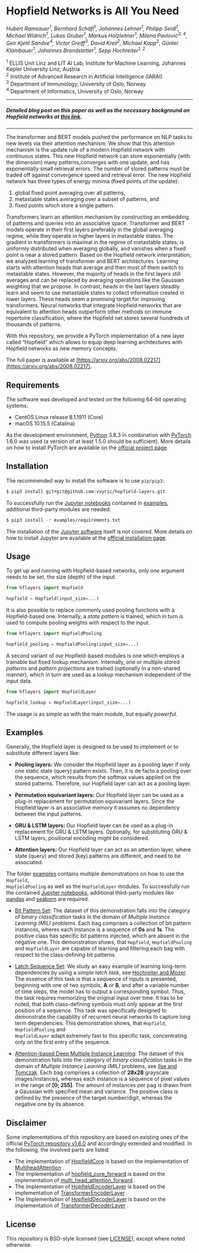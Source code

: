 # Hopfield Networks is All You Need

_Hubert Ramsauer<sup>1</sup>, Bernhard Schäfl<sup>1</sup>, Johannes Lehner<sup>1</sup>, Philipp Seidl<sup>1</sup>,
Michael Widrich<sup>1</sup>, Lukas Gruber<sup>1</sup>, Markus Holzleitner<sup>1</sup>, Milena Pavlović<sup>3, 4</sup>,
Geir Kjetil Sandve<sup>4</sup>, Victor Greiff<sup>3</sup>, David Kreil<sup>2</sup>, Michael Kopp<sup>2</sup>, Günter
Klambauer<sup>1</sup>, Johannes Brandstetter<sup>1</sup>, Sepp Hochreiter<sup>1, 2</sup>_

<sup>1</sup> ELLIS Unit Linz and LIT AI Lab, Institute for Machine Learning, Johannes Kepler University Linz, Austria  
<sup>2</sup> Institute of Advanced Research in Artificial Intelligence (IARAI)  
<sup>3</sup> Department of Immunology, University of Oslo, Norway  
<sup>4</sup> Department of Informatics, University of Oslo, Norway

---

##### Detailed blog post on this paper as well as the necessary background on Hopfield networks at [this link](https://ml-jku.github.io/hopfield-layers/).

---

The transformer and BERT models pushed the performance on NLP tasks to new levels via their attention mechanism. We show
that this attention mechanism is the update rule of a modern Hopfield network with continuous states. This new Hopfield
network can store exponentially (with the dimension) many patterns,converges with one update, and has exponentially
small retrieval errors. The number of stored patterns must be traded off against convergence speed and retrieval error.
The new Hopfield network has three types of energy minima (fixed points of the update):

1. global fixed point averaging over all patterns,
2. metastable states averaging over a subset of patterns, and
3. fixed points which store a single pattern.

Transformers learn an attention mechanism by constructing an embedding of patterns and queries into an associative
space. Transformer and BERT models operate in their first layers preferably in the global averaging regime, while they
operate in higher layers in metastable states. The gradient in transformers is maximal in the regime of metastable
states, is uniformly distributed when averaging globally, and vanishes when a fixed point is near a stored pattern.
Based on the Hopfield network interpretation, we analyzed learning of transformer and BERT architectures. Learning
starts with attention heads that average and then most of them switch to metastable states. However, the majority of
heads in the first layers still averages and can be replaced by averaging operations like the Gaussian weighting that we
propose. In contrast, heads in the last layers steadily learn and seem to use metastable states to collect information
created in lower layers. These heads seem a promising target for improving transformers. Neural networks that integrate
Hopfield networks that are equivalent to attention heads outperform other methods on immune repertoire classification,
where the Hopfield net stores several hundreds of thousands of patterns.

With _this_ repository, we provide a PyTorch implementation of a new layer called “Hopfield” which allows to equip deep
learning architectures with Hopfield networks as new memory concepts.

The full paper is available at [https://arxiv.org/abs/2008.02217](https://arxiv.org/abs/2008.02217).

## Requirements

The software was developed and tested on the following 64-bit operating systems:

- CentOS Linux release 8.1.1911 (Core)
- macOS 10.15.5 (Catalina)

As the development environment, [Python](https://www.python.org) 3.8.3 in combination
with [PyTorch](https://pytorch.org) 1.6.0 was used (a version of at least 1.5.0 should be sufficient). More details on
how to install PyTorch are available on the [official project page](https://pytorch.org).

## Installation

The recommended way to install the software is to use `pip/pip3`:

```bash
$ pip3 install git+git@github.com:vvyric/hopfield-layers.git
```

To successfully run the [Jupyter notebooks](https://jupyter.org) contained in [examples](examples/), additional
third-party modules are needed:

```bash
$ pip3 install -r examples/requirements.txt
```

The installation of the [Jupyter software](https://jupyter.org/install.html) itself is not covered. More details on how
to install Jupyter are available at the [official installation page](https://jupyter.org/install.html).

## Usage

To get up and running with Hopfield-based networks, only <i>one</i> argument needs to be set, the size (depth) of the
input.

```python
from hflayers import Hopfield

hopfield = Hopfield(input_size=...)
```

It is also possible to replace commonly used pooling functions with a Hopfield-based one. Internally, a <i>state
pattern</i> is trained, which in turn is used to compute pooling weights with respect to the input.

```python
from hflayers import HopfieldPooling

hopfield_pooling = HopfieldPooling(input_size=...)
```

A second variant of our Hopfield-based modules is one which employs a trainable but fixed lookup mechanism. Internally,
one or multiple <i>stored patterns</i> and <i>pattern projections</i> are trained (optionally in a non-shared manner),
which in turn are used as a lookup mechanism independent of the input data.

```python
from hflayers import HopfieldLayer

hopfield_lookup = HopfieldLayer(input_size=...)
```

The usage is as <i>simple</i> as with the main module, but equally <i>powerful</i>.

## Examples

Generally, the Hopfield layer is designed to be used to implement or to substitute different layers like:

- <b>Pooling layers:</b> We consider the Hopfield layer as a pooling layer if only one static state (query) pattern
  exists. Then, it is de facto a pooling over the sequence, which results from the softmax values applied on the stored
  patterns. Therefore, our Hopfield layer can act as a pooling layer.

- <b>Permutation equivariant layers:</b> Our Hopfield layer can be used as a plug-in replacement for permutation
  equivariant layers. Since the Hopfield layer is an associative memory it assumes no dependency between the input
  patterns.

- <b>GRU & LSTM layers:</b> Our Hopfield layer can be used as a plug-in replacement for GRU & LSTM layers. Optionally,
  for substituting GRU & LSTM layers, positional encoding might be considered.

- <b>Attention layers:</b>  Our Hopfield layer can act as an attention layer, where state (query) and stored (key)
  patterns are different, and need to be associated.

The folder [examples](examples/) contains multiple demonstrations on how to use the <code>Hopfield</code>, <code>
HopfieldPooling</code> as well as the <code>HopfieldLayer</code> modules. To successfully run the
contained [Jupyter notebooks](https://jupyter.org), additional third-party modules
like [pandas](https://pandas.pydata.org) and [seaborn](https://seaborn.pydata.org) are required.

- [Bit Pattern Set](examples/bit_pattern/bit_pattern_demo.ipynb): The dataset of this demonstration falls into the
  category of <i>binary classification</i> tasks in the domain of <i>Multiple Instance Learning (MIL)</i> problems. Each
  bag comprises a collection of bit pattern instances, wheres each instance is a sequence of <b>0s</b> and <b>1s</b>.
  The positive class has specific bit patterns injected, which are absent in the negative one. This demonstration shows,
  that <code>Hopfield</code>, <code>HopfieldPooling</code> and <code>HopfieldLayer</code> are capable of learning and
  filtering each bag with respect to the class-defining bit patterns.

- [Latch Sequence Set](examples/latch_sequence/latch_sequence_demo.ipynb): We study an easy example of learning
  long-term dependencies by using a simple <i>latch task</i>,
  see [Hochreiter and Mozer](https://link.springer.com/chapter/10.1007/3-540-44668-0_92). The essence of this task is
  that a sequence of inputs is presented, beginning with one of two symbols, <b>A</b> or <b>B</b>, and after a variable
  number of time steps, the model has to output a corresponding symbol. Thus, the task requires memorizing the original
  input over time. It has to be noted, that both class-defining symbols must only appear at the first position of a
  sequence. This task was specifically designed to demonstrate the capability of recurrent neural networks to capture
  long term dependencies. This demonstration shows, that <code>Hopfield</code>, <code>HopfieldPooling</code> and <code>
  HopfieldLayer</code> adapt extremely fast to this specific task, concentrating only on the first entry of the
  sequence.

- [Attention-based Deep Multiple Instance Learning](examples/mnist_bags/mnist_bags_demo.ipynb): The dataset of this
  demonstration falls into the category of <i>binary classification</i> tasks in the domain of <i>Multiple Instance
  Learning (MIL)</i> problems, see [Ilse and Tomczak](https://arxiv.org/abs/1802.04712). Each bag comprises a collection
  of <b>28x28</b> grayscale images/instances, whereas each instance is a sequence of pixel values in the range
  of <b>[0; 255]</b>. The amount of instances per pag is drawn from a Gaussian with specified mean and variance. The
  positive class is defined by the presence of the target number/digit, whereas the negative one by its absence.

## Disclaimer

Some implementations of this repository are based on existing ones of the
official [PyTorch repository v1.6.0](https://github.com/pytorch/pytorch/tree/v1.6.0) and accordingly extended and
modified. In the following, the involved parts are listed:

- The implementation of [HopfieldCore](hflayers/activation.py#L16) is based on the implementation
  of [MultiheadAttention](https://github.com/pytorch/pytorch/blob/b31f58de6fa8bbda5353b3c77d9be4914399724d/torch/nn/modules/activation.py#L771)
  .
- The implementation of [hopfield_core_forward](hflayers/functional.py#L8) is based on the implementation
  of [multi_head_attention_forward](https://github.com/pytorch/pytorch/blob/b31f58de6fa8bbda5353b3c77d9be4914399724d/torch/nn/functional.py#L3854)
  .
- The implementation of [HopfieldEncoderLayer](hflayers/transformer.py#L12) is based on the implementation
  of [TransformerEncoderLayer](https://github.com/pytorch/pytorch/blob/b31f58de6fa8bbda5353b3c77d9be4914399724d/torch/nn/modules/transformer.py#L241)
  .
- The implementation of [HopfieldDecoderLayer](hflayers/transformer.py#L101) is based on the implementation
  of [TransformerDecoderLayer](https://github.com/pytorch/pytorch/blob/b31f58de6fa8bbda5353b3c77d9be4914399724d/torch/nn/modules/transformer.py#L303)
  .

## License

This repository is BSD-style licensed (see [LICENSE](LICENSE)), except where noted otherwise.